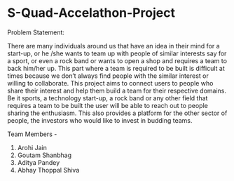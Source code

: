 # S-Quad-Accelathon-Project

Problem Statement:

There are many individuals around us that have an idea in their mind for a start-up, or he /she wants to team up with people of similar interests say for a sport, or even a rock band or wants to open a shop and requires a team to back him/her up. This part where a team is required to be built is difficult at times because we don’t always find people with the similar interest or willing to collaborate.
This project aims to connect users to people who share their interest and help them build a team for their respective domains. Be it sports, a technology start-up, a rock band or any other field that requires a team to be built the user will be able to reach out to people sharing the enthusiasm.
This also provides a platform for the other sector of people, the investors who would like to invest in budding teams.


Team Members - 
1) Arohi Jain
2) Goutam Shanbhag
3) Aditya Pandey
4) Abhay Thoppal Shiva
